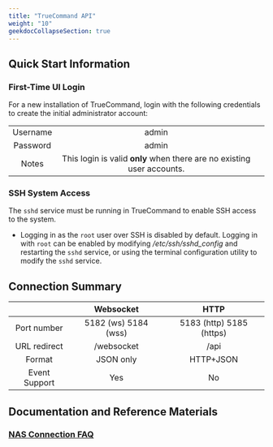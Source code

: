 ```yaml
---
title: "TrueCommand API"
weight: "10"
geekdocCollapseSection: true
---
```


## Quick Start Information

### First-Time UI Login
For a new installation of TrueCommand, login with the following credentials to create the initial administrator account:

|  |  |  |
|:---:|:---:|:---:|
| Username | admin | |
| Password | admin | |
| Notes | This login is valid **only** when there are no existing user accounts. | |

### SSH System Access
The `sshd` service must be running in TrueCommand to enable SSH access to the system.

* Logging in as the `root` user over SSH is disabled by default. Logging in with `root` can be enabled by modifying */etc/ssh/sshd_config* and restarting the `sshd` service, or using the terminal configuration utility to modify the `sshd` service.

## Connection Summary
|  | Websocket | HTTP |
|:---:|:---:|:---:|
| Port number| 5182 (ws) 5184 (wss) | 5183 (http) 5185 (https) |
| URL redirect | /websocket | /api |
|Format | JSON only | HTTP+JSON |
|Event Support| Yes | No |

## Documentation and Reference Materials
### [NAS Connection FAQ](faq/)
